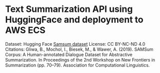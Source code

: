 # Text Summarization API using HuggingFace and deployment to AWS ECS


 
Dataset: Hugging Face [Samsum dataset](https://huggingface.co/datasets/samsum)
License: CC BY-NC-ND 4.0
Citations: Gliwa, B., Mochol, I., Biesek, M., & Wawer, A. (2019). SAMSum Corpus: A Human-annotated Dialogue Dataset for Abstractive Summarization. In Proceedings of the 2nd Workshop on New Frontiers in Summarization (pp. 70–79). Association for Computational Linguistics.